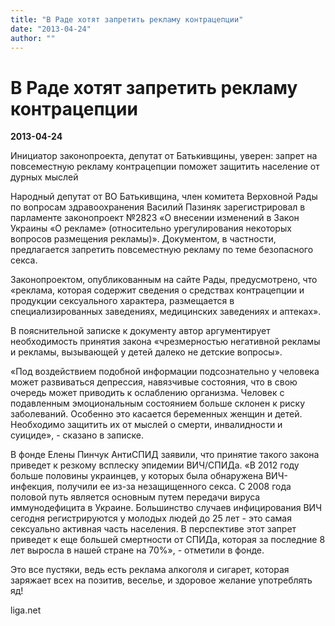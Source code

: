 ```yaml
---
title: "В Раде хотят запретить рекламу контрацепции"
date: "2013-04-24"
author: ""
---
```


# В Раде хотят запретить рекламу контрацепции

**2013-04-24** 

Инициатор законопроекта, депутат от Батькивщины, уверен: запрет на повсеместную рекламу контрацепции поможет защитить население от дурных мыслей 



Народный депутат от ВО Батькивщина, член комитета Верховной Рады по вопросам здравоохранения Василий Пазиняк зарегистрировал в парламенте законопроект №2823 «О внесении изменений в Закон Украины «О рекламе» (относительно урегулирования некоторых вопросов размещения рекламы)». Документом, в частности, предлагается запретить повсеместную рекламу по теме безопасного секса. 



Законопроектом, опубликованным на сайте Рады, предусмотрено, что «реклама, которая содержит сведения о средствах контрацепции и продукции сексуального характера, размещается в специализированных заведениях, медицинских заведениях  и аптеках». 



В пояснительной записке к документу автор аргументирует необходимость принятия закона «чрезмерностью негативной рекламы и рекламы, вызывающей у детей далеко не детские вопросы». 



«Под воздействием подобной информации подсознательно у человека может развиваться депрессия, навязчивые состояния, что в свою очередь может приводить к ослаблению организма. Человек с подавленным эмоциональным состоянием больше склонен к риску заболеваний. Особенно это касается беременных женщин и детей. Необходимо защитить их от мыслей о смерти, инвалидности и суициде», - сказано в записке.



В фонде Елены Пинчук АнтиСПИД заявили, что принятие такого закона приведет к резкому всплеску эпидемии ВИЧ/СПИДа. «В 2012 году больше половины украинцев, у которых была обнаружена ВИЧ-инфекция, получили ее из-за незащищенного секса. С 2008 года половой путь является основным путем передачи вируса иммунодефицита в Украине. Большинство случаев инфицирования ВИЧ сегодня регистрируются у молодых людей до 25 лет - это самая сексуально активная часть населения. В перспективе этот запрет приведет к еще большей смертности от СПИДа, которая за последние 8 лет выросла в нашей стране на 70%», - отметили в фонде.



Это все пустяки, ведь есть реклама алкоголя и сигарет, которая заряжает всех на позитив, веселье, и здоровое желание употреблять яд!

liga.net